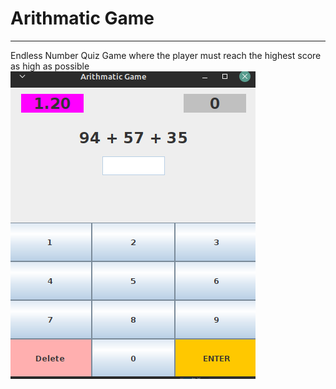 # Arithmatic Game
***
Endless Number Quiz Game where the player must reach the highest score as high as possible
![Arithmatic Game Preview](arithmatic_game_preview.png)